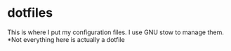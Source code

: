 # dotfiles
This is where I put my configuration files. I use GNU stow to manage them.
*Not everything here is actually a dotfile
